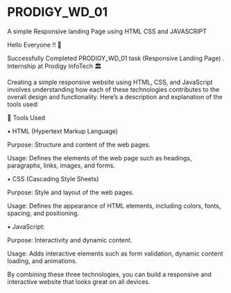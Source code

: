 # PRODIGY_WD_01
A simple Responsive landing Page using HTML CSS and JAVASCRIPT

Hello Everyone !! 👋 

Successfully Completed PRODIGY_WD_01 task (Responsive Landing Page) . Internship at Prodigy InfoTech 🏛 

Creating a simple responsive website using HTML, CSS, and JavaScript involves understanding how each of these technologies contributes to the overall design and functionality. Here’s a description and explanation of the tools used:

🎯 Tools Used

▪ HTML (Hypertext Markup Language)

Purpose: Structure and content of the web pages.

Usage: Defines the elements of the web page such as headings, paragraphs, links, images, and forms.

▪ CSS (Cascading Style Sheets)

Purpose: Style and layout of the web pages.

Usage: Defines the appearance of HTML elements, including colors, fonts, spacing, and positioning.

▪ JavaScript:

Purpose: Interactivity and dynamic content.

Usage: Adds interactive elements such as form validation, dynamic content loading, and animations.

By combining these three technologies, you can build a responsive and interactive  website that looks great on all devices.
